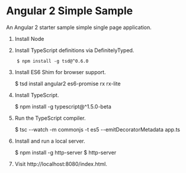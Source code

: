 # Angular 2 Simple Sample
An Angular 2 starter sample simple single page application.

1. Install Node

2. Install TypeScript definitions via DefinitelyTyped.

```
	$ npm install -g tsd@^0.6.0
```

3. Install ES6 Shim for browser support.

	$ tsd install angular2 es6-promise rx rx-lite

4. Install TypeScript.

	$ npm install -g typescript@^1.5.0-beta

5. Run the TypeScript compiler.

	$ tsc --watch -m commonjs -t es5 --emitDecoratorMetadata app.ts

6. Install and run a local server.

	$ npm install -g http-server
	$ http-server

7. Visit http://localhost:8080/index.html. 
